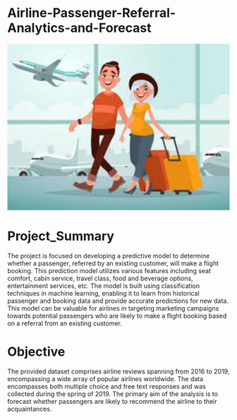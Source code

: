 # Airline-Passenger-Referral-Analytics-and-Forecast

![Airline Passenger](p1.jpeg)

# Project_Summary
The project is focused on developing a predictive model to determine whether a passenger, referred by an existing customer, will make a flight booking. This prediction model utilizes various features including seat comfort, cabin service, travel class, food and beverage options, entertainment services, etc. The model is built using classification techniques in machine learning, enabling it to learn from historical passenger and booking data and provide accurate predictions for new data. This model can be valuable for airlines in targeting marketing campaigns towards potential passengers who are likely to make a flight booking based on a referral from an existing customer.


# Objective

The provided dataset comprises airline reviews spanning from 2016 to 2019, encompassing a wide array of popular airlines worldwide. The data encompasses both multiple choice and free text responses and was collected during the spring of 2019. The primary aim of the analysis is to forecast whether passengers are likely to recommend the airline to their acquaintances.
